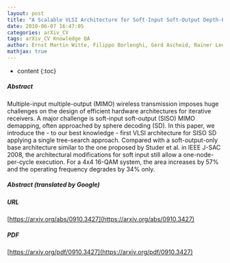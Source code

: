 ```yaml
---
layout: post
title: "A Scalable VLSI Architecture for Soft-Input Soft-Output Depth-First Sphere Decoding"
date: 2010-06-07 16:47:05
categories: arXiv_CV
tags: arXiv_CV Knowledge QA
author: Ernst Martin Witte, Filippo Borlenghi, Gerd Ascheid, Rainer Leupers, Heinrich Meyr
mathjax: true
---
```


* content
{:toc}

##### Abstract
Multiple-input multiple-output (MIMO) wireless transmission imposes huge challenges on the design of efficient hardware architectures for iterative receivers. A major challenge is soft-input soft-output (SISO) MIMO demapping, often approached by sphere decoding (SD). In this paper, we introduce the - to our best knowledge - first VLSI architecture for SISO SD applying a single tree-search approach. Compared with a soft-output-only base architecture similar to the one proposed by Studer et al. in IEEE J-SAC 2008, the architectural modifications for soft input still allow a one-node-per-cycle execution. For a 4x4 16-QAM system, the area increases by 57% and the operating frequency degrades by 34% only.

##### Abstract (translated by Google)


##### URL
[https://arxiv.org/abs/0910.3427](https://arxiv.org/abs/0910.3427)

##### PDF
[https://arxiv.org/pdf/0910.3427](https://arxiv.org/pdf/0910.3427)

